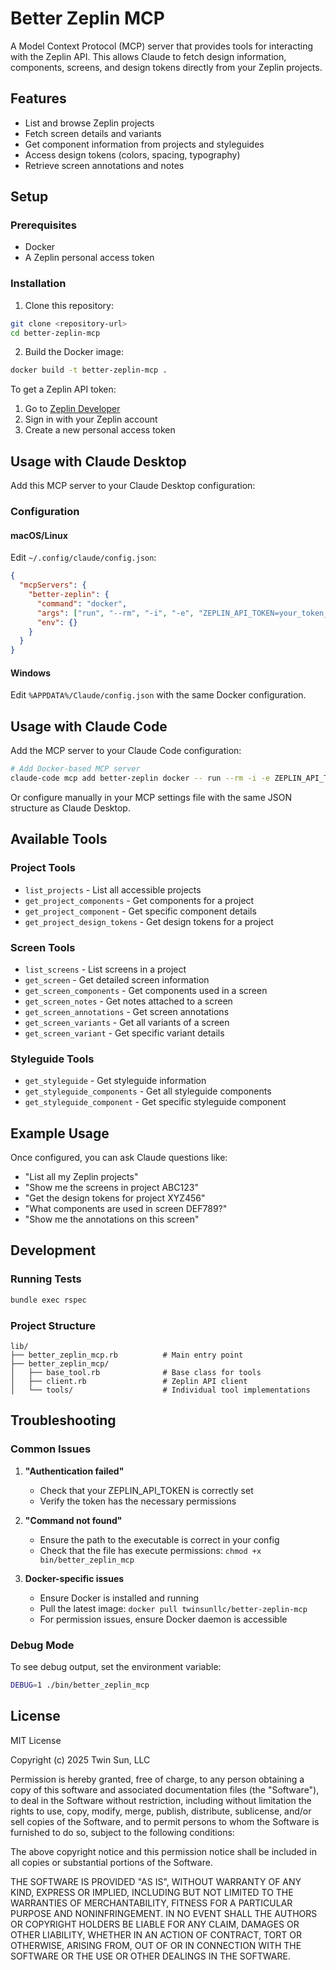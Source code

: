 # Better Zeplin MCP

A Model Context Protocol (MCP) server that provides tools for interacting with the Zeplin API. This allows Claude to fetch design information, components, screens, and design tokens directly from your Zeplin projects.

## Features

- List and browse Zeplin projects
- Fetch screen details and variants
- Get component information from projects and styleguides
- Access design tokens (colors, spacing, typography)
- Retrieve screen annotations and notes

## Setup

### Prerequisites

- Docker
- A Zeplin personal access token

### Installation

1. Clone this repository:
```bash
git clone <repository-url>
cd better-zeplin-mcp
```

2. Build the Docker image:
```bash
docker build -t better-zeplin-mcp .
```

To get a Zeplin API token:
1. Go to [Zeplin Developer](https://developer.zeplin.io/)
2. Sign in with your Zeplin account
3. Create a new personal access token

## Usage with Claude Desktop

Add this MCP server to your Claude Desktop configuration:

### Configuration

#### macOS/Linux
Edit `~/.config/claude/config.json`:

```json
{
  "mcpServers": {
    "better-zeplin": {
      "command": "docker",
      "args": ["run", "--rm", "-i", "-e", "ZEPLIN_API_TOKEN=your_token_here", "twinsunllc/better-zeplin-mcp"],
      "env": {}
    }
  }
}
```

#### Windows
Edit `%APPDATA%/Claude/config.json` with the same Docker configuration.

## Usage with Claude Code

Add the MCP server to your Claude Code configuration:

```bash
# Add Docker-based MCP server
claude-code mcp add better-zeplin docker -- run --rm -i -e ZEPLIN_API_TOKEN=your_token_here twinsunllc/better-zeplin-mcp
```

Or configure manually in your MCP settings file with the same JSON structure as Claude Desktop.

## Available Tools

### Project Tools
- `list_projects` - List all accessible projects
- `get_project_components` - Get components for a project
- `get_project_component` - Get specific component details
- `get_project_design_tokens` - Get design tokens for a project

### Screen Tools
- `list_screens` - List screens in a project
- `get_screen` - Get detailed screen information
- `get_screen_components` - Get components used in a screen
- `get_screen_notes` - Get notes attached to a screen
- `get_screen_annotations` - Get screen annotations
- `get_screen_variants` - Get all variants of a screen
- `get_screen_variant` - Get specific variant details

### Styleguide Tools
- `get_styleguide` - Get styleguide information
- `get_styleguide_components` - Get all styleguide components
- `get_styleguide_component` - Get specific styleguide component

## Example Usage

Once configured, you can ask Claude questions like:

- "List all my Zeplin projects"
- "Show me the screens in project ABC123"
- "Get the design tokens for project XYZ456"
- "What components are used in screen DEF789?"
- "Show me the annotations on this screen"

## Development

### Running Tests
```bash
bundle exec rspec
```

### Project Structure
```
lib/
├── better_zeplin_mcp.rb          # Main entry point
├── better_zeplin_mcp/
│   ├── base_tool.rb              # Base class for tools
│   ├── client.rb                 # Zeplin API client
│   └── tools/                    # Individual tool implementations
```

## Troubleshooting

### Common Issues

1. **"Authentication failed"**
   - Check that your ZEPLIN_API_TOKEN is correctly set
   - Verify the token has the necessary permissions

2. **"Command not found"**
   - Ensure the path to the executable is correct in your config
   - Check that the file has execute permissions: `chmod +x bin/better_zeplin_mcp`

3. **Docker-specific issues**
   - Ensure Docker is installed and running
   - Pull the latest image: `docker pull twinsunllc/better-zeplin-mcp`
   - For permission issues, ensure Docker daemon is accessible

### Debug Mode

To see debug output, set the environment variable:
```bash
DEBUG=1 ./bin/better_zeplin_mcp
```

## License

MIT License

Copyright (c) 2025 Twin Sun, LLC

Permission is hereby granted, free of charge, to any person obtaining a copy
of this software and associated documentation files (the "Software"), to deal
in the Software without restriction, including without limitation the rights
to use, copy, modify, merge, publish, distribute, sublicense, and/or sell
copies of the Software, and to permit persons to whom the Software is
furnished to do so, subject to the following conditions:

The above copyright notice and this permission notice shall be included in all
copies or substantial portions of the Software.

THE SOFTWARE IS PROVIDED "AS IS", WITHOUT WARRANTY OF ANY KIND, EXPRESS OR
IMPLIED, INCLUDING BUT NOT LIMITED TO THE WARRANTIES OF MERCHANTABILITY,
FITNESS FOR A PARTICULAR PURPOSE AND NONINFRINGEMENT. IN NO EVENT SHALL THE
AUTHORS OR COPYRIGHT HOLDERS BE LIABLE FOR ANY CLAIM, DAMAGES OR OTHER
LIABILITY, WHETHER IN AN ACTION OF CONTRACT, TORT OR OTHERWISE, ARISING FROM,
OUT OF OR IN CONNECTION WITH THE SOFTWARE OR THE USE OR OTHER DEALINGS IN THE
SOFTWARE.